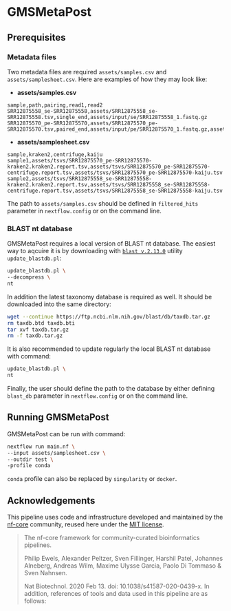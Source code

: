 # GMSMetaPost

## Prerequisites

### Metadata files

Two metadata files are required `assets/samples.csv` and `assets/samplesheet.csv`. Here are examples of how they may look like:

- **assets/samples.csv**

```csv
sample,path,pairing,read1,read2
SRR12875558_se-SRR12875558,assets/SRR12875558_se-SRR12875558.tsv,single_end,assets/input/se/SRR12875558_1.fastq.gz
SRR12875570_pe-SRR12875570,assets/SRR12875570_pe-SRR12875570.tsv,paired_end,assets/input/pe/SRR12875570_1.fastq.gz,assets/input/pe/SRR12875570_2.fastq.gz
```

- **assets/samplesheet.csv**

```csv
sample,kraken2,centrifuge,kaiju
sample1,assets/tsvs/SRR12875570_pe-SRR12875570-kraken2.kraken2.report.tsv,assets/tsvs/SRR12875570_pe-SRR12875570-centrifuge.report.tsv,assets/tsvs/SRR12875570_pe-SRR12875570-kaiju.tsv
sample2,assets/tsvs/SRR12875558_se-SRR12875558-kraken2.kraken2.report.tsv,assets/tsvs/SRR12875558_se-SRR12875558-centrifuge.report.tsv,assets/tsvs/SRR12875558_se-SRR12875558-kaiju.tsv
```

The path to `assets/samples.csv` should be defined in `filtered_hits` parameter in `nextflow.config` or on the command line.

### BLAST nt database

GMSMetaPost requires a local version of BLAST nt database. The easiest way to aqcuire it is by downloading with [`blast v.2.13.0`](http://blast.ncbi.nlm.nih.gov/Blast.cgi?PAGE_TYPE=BlastDocs) utility `update_blastdb.pl`:

```bash
update_blastdb.pl \
--decompress \
nt
```

In addition the latest taxonomy database is required as well. It should be downloaded into the same directory:

```bash
wget --continue https://ftp.ncbi.nlm.nih.gov/blast/db/taxdb.tar.gz
rm taxdb.btd taxdb.bti
tar xvf taxdb.tar.gz
rm -f taxdb.tar.gz
```

It is also recommended to update regularly the local BLAST nt database with command:

```bash
update_blastdb.pl \
nt
```

Finally, the user should define the path to the database by either defining `blast_db` parameter in `nextflow.config` or on the command line.

## Running GMSMetaPost

GMSMetaPost can be run with command:

```bash
nextflow run main.nf \
--input assets/samplesheet.csv \
--outdir test \
-profile conda
```

`conda` profile can also be replaced by `singularity` or `docker`.

## Acknowledgements

This pipeline uses code and infrastructure developed and maintained by the [nf-core](https://nf-co.re) community, reused here under the [MIT license](https://github.com/nf-core/tools/blob/master/LICENSE).

> The nf-core framework for community-curated bioinformatics pipelines.
>
> Philip Ewels, Alexander Peltzer, Sven Fillinger, Harshil Patel, Johannes Alneberg, Andreas Wilm, Maxime Ulysse Garcia, Paolo Di Tommaso & Sven Nahnsen.
>
> Nat Biotechnol. 2020 Feb 13. doi: 10.1038/s41587-020-0439-x.
> In addition, references of tools and data used in this pipeline are as follows:
